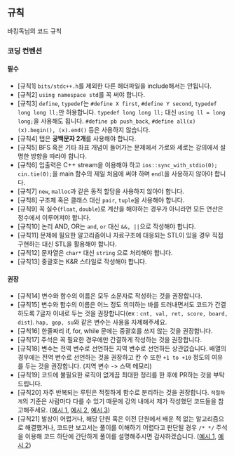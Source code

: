 ## 규칙

바킹독님의 코드 규칙

### 코딩 컨벤션

#### 필수

- [규칙1] `bits/stdc++.h`를 제외한 다른 헤더파일을 include해서는 안됩니다.
- [규칙2] `using namespace std`를 꼭 써야 합니다.
- [규칙3] `define`, `typedef`는 `#define X first`, `#define Y second`, `typedef long long ll;`만 허용합니다. `typedef long long ll;` 대신 `using ll = long long;`을 사용해도 됩니다. `#define pb push_back`, `#define all(x) (x).begin(), (x).end()` 등은 사용하지 않습니다.
- [규칙4] 탭은 **공백문자 2개**를 사용해야 합니다.
- [규칙5] BFS 혹은 기타 좌표 개념이 들어가는 문제에서 가로와 세로는 강의에서 설명한 방향을 따라야 합니다.
- [규칙6] 입출력은 C++ stream을 이용해야 하고 `ios::sync_with_stdio(0); cin.tie(0);`을 main 함수의 제일 처음에 써야 하며 `endl`을 사용하지 않아야 합니다.
- [규칙7] `new`, `malloc`과 같은 동적 할당을 사용하지 않아야 합니다.
- [규칙8] 구조체 혹은 클래스 대신 `pair`, `tuple`을 사용해야 합니다.
- [규칙9] 꼭 실수(`float`, `double`)로 계산을 해야하는 경우가 아니라면 모든 연산은 정수에서 이루어져야 합니다.
- [규칙10] 논리 AND, OR는 `and`, `or` 대신 `&&, ||`으로 작성해야 합니다.
- [규칙11] 문제에 필요한 알고리즘이나 자료구조에 대응되는 STL이 있을 경우 직접 구현하는 대신 STL을 활용해야 합니다.
- [규칙12] 문자열은 `char*` 대신 `string` 으로 처리해야 합니다.
- [규칙13] 중괄호는 K&R 스타일로 작성해야 합니다.

#### 권장

- [규칙14] 변수와 함수의 이름은 모두 소문자로 작성하는 것을 권장합니다.
- [규칙15] 변수와 함수의 이름은 어느 정도 의미하는 바를 드러내면서도 코드가 간결하도록 7글자 이내로 두는 것을 권장합니다(ex : `cnt, val, ret, score, board, dist`). `hap, gop, su`와 같은 변수는 사용을 자제해주세요.
- [규칙16] 한줄짜리 if, for, while 문에는 중괄호를 쓰지 않는 것을 권장합니다.
- [규칙17] 주석은 꼭 필요한 경우에만 간결하게 작성하는 것을 권장합니다.
- [규칙18] 변수는 전역 변수로 선언하든 지역 변수로 선언하든 상관없습니다. 배열의 경우에는 전역 변수로 선언하는 것을 권장하고 칸 수 또한 `+1 to +10` 정도의 여유를 두는 것을 권장합니다. (지역 변수 -> 스택 메모리)
- [규칙19] 코드에 불필요한 로직이 없게끔 최대한 정리를 한 후에 PR하는 것을 부탁드립니다.
- [규칙20] 자주 반복되는 루틴은 적절하게 함수로 분리하는 것을 권장합니다. `적절하게`의 기준은 사람마다 다를 수 있기 때문에 강의 내에서 제가 작성했던 코드들을 참고해주세요. ([예시 1](https://github.com/encrypted-def/basic-algo-lecture/blob/master/0x0D/12100.cpp), [예시 2](https://github.com/encrypted-def/basic-algo-lecture/blob/master/0x0D/15683.cpp), [예시 3](https://github.com/encrypted-def/basic-algo-lecture/blob/master/0x0D/18808.cpp))
- [규칙21] 발상이 어렵거나, 해당 단원 혹은 이전 단원에서 배운 적 없는 알고리즘으로 해결했거나, 코드만 보고서는 풀이를 이해하기 어렵다고 판단될 경우 `/* */` 주석을 이용해 코드 하단에 간단하게 풀이를 설명해주시면 감사하겠습니다. ([예시 1](https://github.com/encrypted-def/basic-algo-lecture/blob/master/0x11/solutions/11000.cpp), [예시 2](https://github.com/encrypted-def/basic-algo-lecture/blob/master/0x0F/solutions/7795_1.cpp))
